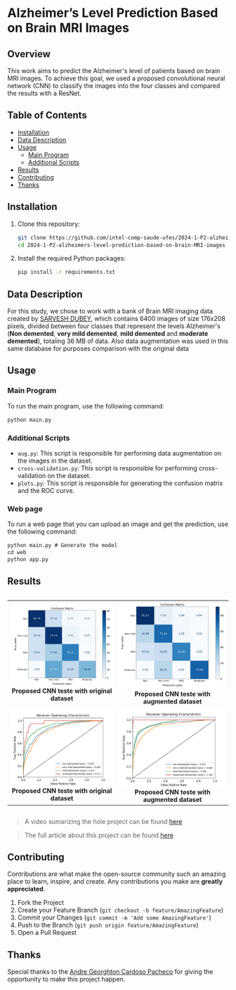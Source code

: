 # Alzheimer’s Level Prediction Based on Brain MRI Images

## Overview
This work aims to predict the Alzheimer's level of patients based on brain MRI images. To achieve this goal, we used a proposed convolutional neural network (CNN) to classify the images into the four classes and compared the results with a ResNet.


## Table of Contents
- [Installation](#installation)
- [Data Description](#data-description)
- [Usage](#usage)
  - [Main Program](#main-program)
  - [Additional Scripts](#additional-scripts)
- [Results](#results)
- [Contributing](#contributing)
- [Thanks](#thanks)


## Installation
1. Clone this repository:
    ```sh
    git clone https://github.com/intel-comp-saude-ufes/2024-1-P2-alzheimers-level-prediction-based-on-brain-MRI-images
    cd 2024-1-P2-alzheimers-level-prediction-based-on-brain-MRI-images
    ```
2. Install the required Python packages:
    ```sh
    pip install -r requirements.txt
    ```

## Data Description
For this study, we chose to work with a bank of Brain MRI imaging data created by [SARVESH DUBEY](https://www.kaggle.com/datasets/tourist55/alzheimers-dataset-4-class-of-images), which contains 6400 images of size 176x208 pixels, divided between four classes that represent the levels Alzheimer's (<strong>Non demented</strong>, <strong>very mild demented</strong>, <strong>mild demented</strong> and <strong>moderate demented</strong>), totaling 36 MB of data. Also data augmentation was used in this same database for purposes comparison with the original data

## Usage
### Main Program
To run the main program, use the following command:
```sh 
python main.py
```

### Additional Scripts
- `aug.py`: This script is responsible for performing data augmentation on the images in the dataset.
- `cross-validation.py`: This script is responsible for performing cross-validation on the dataset.
- `plots.py`: This script is responsible for generating the confusion matrix and the ROC curve.

### Web page
To run a web page that you can upload an image and get the prediction, use the following command:
```
python main.py # Generate the model
cd web
python app.py
```


## Results

<div style="display: flex; justify-content: center;">
  <table>
    <tr>
      <td align="center">
        <img src="media/confusion_matrix_test_train_proposed_CNN.png" alt="Confusion matrix for proposed CNN teste with original dataset" width="500"/>
        <br/>
        <b>Proposed CNN teste with original dataset</b>
      </td>
      <td align="center">
        <img src="media/confusion_matrix_test_train_augmented_proposed_CNN.png" alt="Confusion matrix for proposed CNN teste with augmented dataset" width="500"/>
        <br/>
        <b>Proposed CNN teste with augmented dataset</b>
      </td>
    </tr>
    <tr>
      <td align="center">
        <img src="media/roc_train_test_proposed_CNN.png" alt="ROC curve for proposed CNN teste with original dataset" width="500"/>
        <br/>
        <b>Proposed CNN teste with original dataset</b>
      </td>
      <td align="center">
        <img src="media/roc_train_test_augmented_proposed_CNN.png" alt="ROC curve for proposed CNN teste with augmented dataset" width="500"/>
        <br/>
        <b>Proposed CNN teste with augmented dataset</b>
      </td>
    </tr>
  </table>
</div>

> A video sumarizing the hole project can be found [here](https://www.youtube.com/watch?v=izGwDsrQ1eQ)

> The full article about this project can be found [here](https://www.youtube.com/watch?v=izGwDsrQ1eQ)

## Contributing
Contributions are what make the open-source community such an amazing place to learn, inspire, and create. Any contributions you make are **greatly appreciated**.

1. Fork the Project
2. Create your Feature Branch (`git checkout -b feature/AmazingFeature`)
3. Commit your Changes (`git commit -m 'Add some AmazingFeature'`)
4. Push to the Branch (`git push origin feature/AmazingFeature`)
5. Open a Pull Request

## Thanks
Special thanks to the [Andre Georghton Cardoso Pacheco](https://github.com/paaatcha) for giving the opportunity to make this project happen.